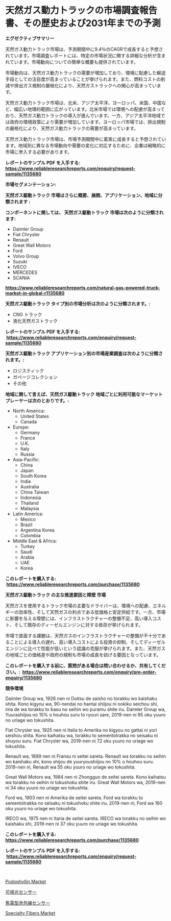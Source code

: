 <p><h1>天然ガス動力トラックの市場調査報告書、その歴史および2031年までの予測</h1></p><p><strong>エグゼクティブサマリー</strong></p>
<p><p>天然ガス動力トラック市場は、予測期間中に9.4％のCAGRで成長すると予想されています。市場調査レポートには、特定の市場状況に関する詳細な分析が含まれています。市場動向についての簡単な概要も提供されています。</p><p>市場動向は、天然ガス動力トラックの需要が増加しており、環境に配慮した輸送手段としての注目度が高まっていることが挙げられます。また、燃料コストの削減や排出ガス規制の厳格化により、天然ガストラックへの関心が高まっています。</p><p>天然ガス動力トラック市場は、北米、アジア太平洋、ヨーロッパ、米国、中国など、幅広い地理的範囲に広がっています。北米市場では環境への配慮が高まっており、天然ガス動力トラックの導入が進んでいます。一方、アジア太平洋地域では政府の環境政策により需要が増加しています。ヨーロッパ市場では、排出規制の厳格化により、天然ガス動力トラックの需要が高まっています。</p><p>天然ガス動力トラック市場は、市場予測期間中に着実に成長すると予想されています。地域別に異なる市場動向や需要の変化に対応するために、企業は戦略的に市場に参入する必要があります。</p></p>
<p><strong>レポートのサンプル PDF を入手する: <a href="https://www.reliableresearchreports.com/enquiry/request-sample/1135680">https://www.reliableresearchreports.com/enquiry/request-sample/1135680</a></strong></p>
<p><strong>市場セグメンテーション:</strong></p>
<p><strong> 天然ガス駆動トラック 市場はさらに概要、展開、アプリケーション、地域に分類されます :</strong></p>
<p><strong>コンポーネントに関しては、 天然ガス駆動トラック 市場は次のように分類されます: &nbsp;</strong></p>
<p><ul><li>Daimler Group</li><li>Fiat Chrysler</li><li>Renault</li><li>Great Wall Motors</li><li>Ford</li><li>Volvo Group</li><li>Suzuki</li><li>IVECO</li><li>MERCEDES</li><li>SCANIA</li></ul></p>
<p><strong><a href="https://www.reliableresearchreports.com/natural-gas-powered-truck-market-in-global-r1135680">https://www.reliableresearchreports.com/natural-gas-powered-truck-market-in-global-r1135680</a></strong></p>
<p><strong> 天然ガス駆動トラック タイプ別の市場分析は次のように分類されます。:</strong></p>
<p><ul><li>CNG トラック</li><li>液化天然ガストラック</li></ul></p>
<p><strong>レポートのサンプル PDF を入手する: &nbsp;<a href="https://www.reliableresearchreports.com/enquiry/request-sample/1135680">https://www.reliableresearchreports.com/enquiry/request-sample/1135680</a></strong></p>
<p><strong> 天然ガス駆動トラック アプリケーション別の市場産業調査は次のように分類されます。:</strong></p>
<p><ul><li>ロジスティック</li><li>ガベージコレクション</li><li>その他</li></ul></p>
<p><strong>地域に関して言えば、天然ガス駆動トラック 地域ごとに利用可能なマーケットプレーヤーは次のとおりです。:</strong></p>
<p><ul>
    <li>
        North America:
        <ul>
            <li>United States</li>
            <li>Canada</li>
        </ul>
    </li>
    <li>
        Europe:
        <ul>
            <li>Germany</li>
            <li>France</li>
            <li>U.K.</li>
            <li>Italy</li>
            <li>Russia</li>
        </ul>
    </li>
    <li>
        Asia-Pacific:
        <ul>
            <li>China</li>
            <li>Japan</li>
            <li>South Korea</li>
            <li>India</li>
            <li>Australia</li>
            <li>China Taiwan</li>
            <li>Indonesia</li>
            <li>Thailand</li>
            <li>Malaysia</li>
        </ul>
    </li>
    <li>
        Latin America:
        <ul>
            <li>Mexico</li>
            <li>Brazil</li>
            <li>Argentina Korea</li>
            <li>Colombia</li>
        </ul>
    </li>
    <li>
        Middle East & Africa:
        <ul>
            <li>Turkey</li>
            <li>Saudi</li>
            <li>Arabia</li>
            <li>UAE</li>
            <li>Korea</li>
        </ul>
    </li>
    </ul></p>
<p><strong>このレポートを購入する: &nbsp;<a href="https://www.reliableresearchreports.com/purchase/1135680">https://www.reliableresearchreports.com/purchase/1135680</a></strong></p>
<p><strong>天然ガス駆動トラック の主な推進要因と障壁 市場</strong></p>
<p><p>天然ガスを使用するトラック市場の主要なドライバーは、環境への配慮、エネルギーの効率性、そして天然ガスの利点である低価格と安定供給です。一方、市場に影響を与える障壁には、インフラストラクチャーの整備不足、高い導入コスト、そして既存のディーゼルエンジンに対する依存が挙げられます。</p><p>市場で直面する課題は、天然ガスのインフラストラクチャーの整備が不十分であることによる導入の遅れ、高い導入コストによる投資の抑制、そしてディーゼルエンジンに比べて性能が低いという認識の克服が挙げられます。また、天然ガスの地域ごとの価格差や政府の規制も市場の成長を妨げる要因となっています。</p></p>
<p><strong>このレポートを購入する前に、質問がある場合は問い合わせるか、共有してください。:&nbsp; <a href="https://www.reliableresearchreports.com/enquiry/pre-order-enquiry/1135680">https://www.reliableresearchreports.com/enquiry/pre-order-enquiry/1135680</a></strong></p>
<p><strong>競争環境</strong></p>
<p><p>Daimler Group wa, 1926 nen ni Doitsu de saisho no torakku wo kaishaku shita. Kono kigyou wa, 90-nendai no hantai shiijou ni ookiku seichou shi, ima de wa torakku to basu no seihin wo puramu shite iru. Daimler Group wa, Yuurashiijou no 15% o houhou suru to ryouri sare, 2019-nen ni 95 oku yuuro no uriage wo tokushita.</p><p>Fiat Chrysler wa, 1925 nen ni Italia to Amerika no kigyou no gattai ni yori seishou shita. Kono kaihatsu wa, torakku to sementotrakka no seisaku ni shuyou suru. Fiat Chrysler wa, 2019-nen ni 72 oku yuuro no uriage wo tokushita.</p><p>Renault wa, 1899 nen ni Fransu ni seitei sareta. Renault wa torakku no seihin wo kaishaku shi, kono shijou de yuuryoushiijou no 10% o houhou suru. 2019-nen ni, Renault wa 55 oku yuuro no uriage wo tokushita.</p><p>Great Wall Motors wa, 1984 nen ni Zhongguo de seitei sareta. Kono kaihatsu wa torakku no seihin ni tokushoku shite iru. Great Wall Motors wa, 2019-nen ni 34 oku yuuro no uriage wo tokushita.</p><p>Ford wa, 1903 nen ni Amerika de seitei sareta. Ford wa torakku to sementotrakka no seisaku ni tokushoku shite iru. 2019-nen ni, Ford wa 160 oku yuuro no uriage wo tokushita.</p><p>IRECO wa, 1975 nen ni Itaria de seitei sareta. IRECO wa torakku no seihin wo kaishaku shi, 2019-nen ni 37 oku yuuro no uriage wo tokushita.</p></p>
<p><strong>このレポートを購入する: &nbsp; <a href="https://www.reliableresearchreports.com/purchase/1135680">https://www.reliableresearchreports.com/purchase/1135680</a></strong></p>
<p><strong>レポートのサンプル PDF を入手する: &nbsp;<a href="https://www.reliableresearchreports.com/enquiry/request-sample/1135680">https://www.reliableresearchreports.com/enquiry/request-sample/1135680</a></strong><strong></strong></p>
<p>&nbsp;</p>
<p><p><a href="https://www.linkedin.com/pulse/podophyllin-market-furnish-information-size-share-dynamics-gzldc?trackingId=3h9cPPTzPJrO1koxyUzKsg%3D%3D">Podophyllin Market</a></p><p><a href="https://github.com/dzy793153605/Market-Research-Report-List-1/blob/main/356582537594.md">可視光センサー</a></p><p><a href="https://github.com/oafhukehf4709715/Market-Research-Report-List-1/blob/main/914671037593.md">焦電型赤外線センサー</a></p><p><a href="https://www.linkedin.com/pulse/specialty-fibers-market-size-evaluating-its-trends-growth-9vz5c?trackingId=uxP2b42QNLz6NIedixWM8A%3D%3D">Specialty Fibers Market</a></p></p>